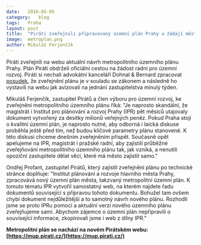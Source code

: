 ```yaml
---
date:	2016-05-05
category:	blog
tags:	Praha
layout:	post
title:	"Piráti zveřejnili připravovaný územní plán Prahy a žádají město: zveřejňujte ho průběžně sami!" 
image:	metroplan.png
author:	Mikuláš Ferjenčík
---
```


Piráti zveřejnili na webu aktuální návrh metropolitního územního plánu Prahy. Plán Piráti obdrželi oficiální cestou na žádost radní pro územní rozvoj. Piráti si nechali advokátní kanceláří Dohnal & Bernard zpracovat [posudek](https://github.com/pirati-web/praha.pirati.cz/blob/gh-pages/assets/pdf/pravni-analyza.pdf), že zveřejnění plánu je v souladu se zákonem a následně ho vystavili na webu jak avizovali na jednání zastupitelstva minulý týden. 

Mikuláš Ferjenčík, zastupitel Pirátů a člen výboru pro územní rozvoj, ke zveřejnění metropolitního územního plánu říká: "Je naprosto skandální, že magistrát i Institut pro plánování a rozvoj Prahy (IPR) pět měsíců utajovaly dokument vytvořený za desítky milionů veřejných peněz. Pokud Praha stojí o kvalitní územní plán, je naprosto nutné, aby odborná i laická diskuse proběhla ještě před tím, než budou klíčové parametry plánu stanovené. K této diskusi chceme dnešním zveřejněním přispět. Současně opět apelujeme na IPR, magistrát i pražské radní, aby zajistili průběžné zveřejňování metropolitního územního plánu tak, jak vzniká, a nenutili opoziční zastupitele dělat věci, které má město zajistit samo."

Ondřej Profant, zastupitel Pirátů, který zajistil zveřejnění plánu po technické stránce doplňuje: "Institut plánování a rozvoje hlavního města Prahy, zpracovává nový územní plán města, takzvaný metropolitní územní plán. K tomuto tématu IPR vytvořil samostatný web, na kterém najdete řadu dokumentů související s přípravou tohoto dokumentu. Bohužel tam ovšem chybí dokument nejdůležitější a to samotný návrh nového plánu. Rozhodli jsme se proto IPRu pomoci a aktuální verzi nového územního plánu zveřejňujeme sami. Abychom zájemce o územní plán nepřipravili o související informace, zkopírovali jsme i web z dílny IPR." 

**Metropolitní plán se nachází na novém Pirátském webu: [https://mup.pirati.cz/](https://mup.pirati.cz/)**
